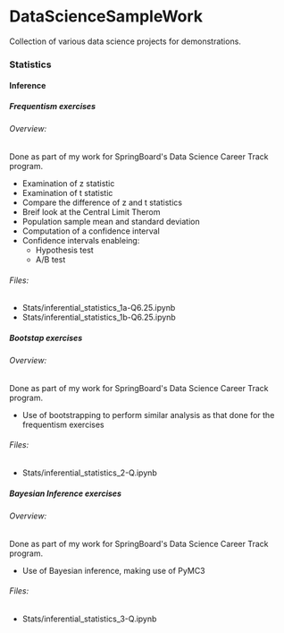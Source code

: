# DataScienceSampleWork
Collection of various data science projects for demonstrations.

### Statistics
#### Inference
##### Frequentism exercises
###### Overview:
Done as part of my work for SpringBoard's Data Science Career Track program.
* Examination of z statistic
* Examination of t statistic
* Compare the difference of z and t statistics
* Breif look at the Central Limit Therom
* Population sample mean and standard deviation
* Computation of a confidence interval
* Confidence intervals enableing:
  * Hypothesis test
  * A/B test

###### Files:
* Stats/inferential_statistics_1a-Q6.25.ipynb
* Stats/inferential_statistics_1b-Q6.25.ipynb

##### Bootstap exercises
###### Overview:
Done as part of my work for SpringBoard's Data Science Career Track program.
* Use of bootstrapping to perform similar analysis as that done for the frequentism exercises

###### Files:
* Stats/inferential_statistics_2-Q.ipynb

##### Bayesian Inference exercises
###### Overview:
Done as part of my work for SpringBoard's Data Science Career Track program.
* Use of Bayesian inference, making use of PyMC3

###### Files:
* Stats/inferential_statistics_3-Q.ipynb

